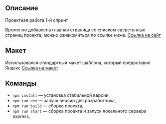 ## Описание

Проектная работа 1-й спринт

Временно добавлена главная страница со списком сверстанных страниц проекта, можно ознакомиться по ссылке ниже.
[Ссылка на сайт](https://aquamarine-gecko-72ee4f.netlify.app/)


## Макет

Использовался стандартный макет шаблона, который предоставил Яндекс
[Ссылка на макет](https://www.figma.com/file/jF5fFFzgGOxQeB4CmKWTiE/Chat_external_link?type=design&node-id=0-1&mode=design&t=e9hwKVgd5jg5lP4U-0)


## Команды

- `npm install` — установка стабильной версии,
- `npm run dev` — запуск версии для разработчика,
- `npm run build` — сборка проекта,
- `npm run start` — сборка проекта и запуск локального сервера express,


